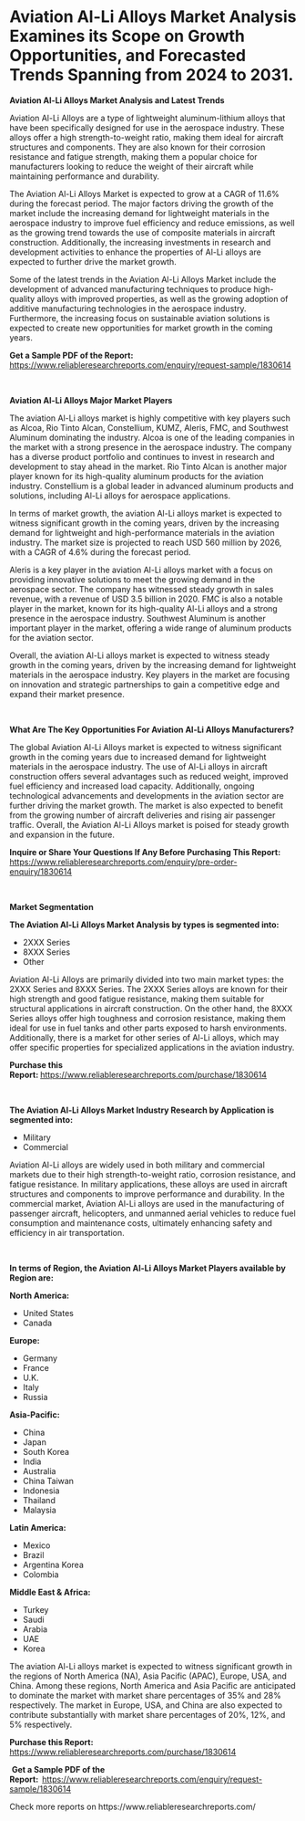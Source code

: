 <p><h1>Aviation Al-Li Alloys Market Analysis Examines its Scope on Growth Opportunities, and Forecasted Trends Spanning from 2024 to 2031.</h1></p><p><strong>Aviation Al-Li Alloys Market Analysis and Latest Trends</strong></p>
<p><p>Aviation Al-Li Alloys are a type of lightweight aluminum-lithium alloys that have been specifically designed for use in the aerospace industry. These alloys offer a high strength-to-weight ratio, making them ideal for aircraft structures and components. They are also known for their corrosion resistance and fatigue strength, making them a popular choice for manufacturers looking to reduce the weight of their aircraft while maintaining performance and durability.</p><p>The Aviation Al-Li Alloys Market is expected to grow at a CAGR of 11.6% during the forecast period. The major factors driving the growth of the market include the increasing demand for lightweight materials in the aerospace industry to improve fuel efficiency and reduce emissions, as well as the growing trend towards the use of composite materials in aircraft construction. Additionally, the increasing investments in research and development activities to enhance the properties of Al-Li alloys are expected to further drive the market growth.</p><p>Some of the latest trends in the Aviation Al-Li Alloys Market include the development of advanced manufacturing techniques to produce high-quality alloys with improved properties, as well as the growing adoption of additive manufacturing technologies in the aerospace industry. Furthermore, the increasing focus on sustainable aviation solutions is expected to create new opportunities for market growth in the coming years.</p></p>
<p><strong>Get a Sample PDF of the Report:&nbsp;</strong> <a href="https://www.reliableresearchreports.com/enquiry/request-sample/1830614">https://www.reliableresearchreports.com/enquiry/request-sample/1830614</a></p>
<p>&nbsp;</p>
<p><strong>Aviation Al-Li Alloys Major Market Players</strong></p>
<p><p>The aviation Al-Li alloys market is highly competitive with key players such as Alcoa, Rio Tinto Alcan, Constellium, KUMZ, Aleris, FMC, and Southwest Aluminum dominating the industry. Alcoa is one of the leading companies in the market with a strong presence in the aerospace industry. The company has a diverse product portfolio and continues to invest in research and development to stay ahead in the market. Rio Tinto Alcan is another major player known for its high-quality aluminum products for the aviation industry. Constellium is a global leader in advanced aluminum products and solutions, including Al-Li alloys for aerospace applications. </p><p>In terms of market growth, the aviation Al-Li alloys market is expected to witness significant growth in the coming years, driven by the increasing demand for lightweight and high-performance materials in the aviation industry. The market size is projected to reach USD 560 million by 2026, with a CAGR of 4.6% during the forecast period. </p><p>Aleris is a key player in the aviation Al-Li alloys market with a focus on providing innovative solutions to meet the growing demand in the aerospace sector. The company has witnessed steady growth in sales revenue, with a revenue of USD 3.5 billion in 2020. FMC is also a notable player in the market, known for its high-quality Al-Li alloys and a strong presence in the aerospace industry. Southwest Aluminum is another important player in the market, offering a wide range of aluminum products for the aviation sector. </p><p>Overall, the aviation Al-Li alloys market is expected to witness steady growth in the coming years, driven by the increasing demand for lightweight materials in the aerospace industry. Key players in the market are focusing on innovation and strategic partnerships to gain a competitive edge and expand their market presence.</p></p>
<p>&nbsp;</p>
<p><strong>What Are The Key Opportunities For Aviation Al-Li Alloys Manufacturers?</strong></p>
<p><p>The global Aviation Al-Li Alloys market is expected to witness significant growth in the coming years due to increased demand for lightweight materials in the aerospace industry. The use of Al-Li alloys in aircraft construction offers several advantages such as reduced weight, improved fuel efficiency and increased load capacity. Additionally, ongoing technological advancements and developments in the aviation sector are further driving the market growth. The market is also expected to benefit from the growing number of aircraft deliveries and rising air passenger traffic. Overall, the Aviation Al-Li Alloys market is poised for steady growth and expansion in the future.</p></p>
<p><strong>Inquire or Share Your Questions If Any Before Purchasing This Report:</strong> <a href="https://www.reliableresearchreports.com/enquiry/pre-order-enquiry/1830614">https://www.reliableresearchreports.com/enquiry/pre-order-enquiry/1830614</a></p>
<p>&nbsp;</p>
<p><strong>Market Segmentation</strong></p>
<p><strong>The Aviation Al-Li Alloys Market Analysis by types is segmented into:</strong></p>
<p><ul><li>2XXX Series</li><li>8XXX Series</li><li>Other</li></ul></p>
<p><p>Aviation Al-Li Alloys are primarily divided into two main market types: the 2XXX Series and 8XXX Series. The 2XXX Series alloys are known for their high strength and good fatigue resistance, making them suitable for structural applications in aircraft construction. On the other hand, the 8XXX Series alloys offer high toughness and corrosion resistance, making them ideal for use in fuel tanks and other parts exposed to harsh environments. Additionally, there is a market for other series of Al-Li alloys, which may offer specific properties for specialized applications in the aviation industry.</p></p>
<p><strong>Purchase this Report:&nbsp;</strong><a href="https://www.reliableresearchreports.com/purchase/1830614">https://www.reliableresearchreports.com/purchase/1830614</a></p>
<p>&nbsp;</p>
<p><strong>The Aviation Al-Li Alloys Market Industry Research by Application is segmented into:</strong></p>
<p><ul><li>Military</li><li>Commercial</li></ul></p>
<p><p>Aviation Al-Li alloys are widely used in both military and commercial markets due to their high strength-to-weight ratio, corrosion resistance, and fatigue resistance. In military applications, these alloys are used in aircraft structures and components to improve performance and durability. In the commercial market, Aviation Al-Li alloys are used in the manufacturing of passenger aircraft, helicopters, and unmanned aerial vehicles to reduce fuel consumption and maintenance costs, ultimately enhancing safety and efficiency in air transportation.</p></p>
<p>&nbsp;</p>
<p><strong>In terms of Region, the Aviation Al-Li Alloys Market Players available by Region are:</strong></p>
<p>
    <p> <strong> North America: </strong>
        <ul>
            <li>United States</li>
            <li>Canada</li>
        </ul>
        </p> 
    <p> <strong> Europe: </strong>
        <ul>
            <li>Germany</li>
            <li>France</li>
            <li>U.K.</li>
            <li>Italy</li>
            <li>Russia</li>
        </ul>
        </p> 
    <p> <strong> Asia-Pacific: </strong>
        <ul>
            <li>China</li>
            <li>Japan</li>
            <li>South Korea</li>
            <li>India</li>
            <li>Australia</li>
            <li>China Taiwan</li>
            <li>Indonesia</li>
            <li>Thailand</li>
            <li>Malaysia</li>
        </ul>
        </p> 
    <p> <strong> Latin America: </strong>
        <ul>
            <li>Mexico</li>
            <li>Brazil</li>
            <li>Argentina Korea</li>
            <li>Colombia</li>
        </ul>
        </p> 
    <p> <strong> Middle East & Africa: </strong>
        <ul>
            <li>Turkey</li>
            <li>Saudi</li>
            <li>Arabia</li>
            <li>UAE</li>
            <li>Korea</li>
        </ul>
    </p>
    </p>
<p><p>The aviation Al-Li alloys market is expected to witness significant growth in the regions of North America (NA), Asia Pacific (APAC), Europe, USA, and China. Among these regions, North America and Asia Pacific are anticipated to dominate the market with market share percentages of 35% and 28% respectively. The market in Europe, USA, and China are also expected to contribute substantially with market share percentages of 20%, 12%, and 5% respectively.</p></p>
<p><strong>Purchase this Report: </strong><a href="https://www.reliableresearchreports.com/purchase/1830614">https://www.reliableresearchreports.com/purchase/1830614</a></p>
<p>&nbsp;<strong>Get a Sample PDF of the Report:&nbsp;&nbsp;</strong><a href="https://www.reliableresearchreports.com/enquiry/request-sample/1830614">https://www.reliableresearchreports.com/enquiry/request-sample/1830614</a></p>
<p><strong></strong></p>
<p>Check more reports on https://www.reliableresearchreports.com/</p>